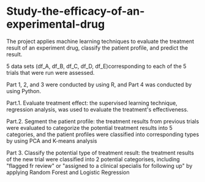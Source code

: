 # Study-the-efficacy-of-an-experimental-drug


The project applies machine learning techniques to evaluate the treatment result of an experiment drug, classify the patient profile, and predict the result.


5 data sets (df_A, df_B, df_C, df_D, df_E)corresponding to each of the 5 trials that were run were assessed.

Part 1, 2, and 3 were conducted by using R, and Part 4 was conducted by using Python.

Part.1. Evaluate treatment effect: the supervised learning technique, regression analysis, was used to evaluate the treatment's effectiveness. 

Part.2. Segment the patient profile: the treatment results from previous trials were evaluated to categorize the potential treatment results into 5 categories, and the patient profiles were classified into corresponding types by using PCA and K-means analysis

Part 3. Classify the potential type of treatment result: the treatment results of the new trial were classified into 2 potential categorises, including "flagged fr review" or "assigned to a clinical specialis for following up" by applying Random Forest and Logistic Regression
